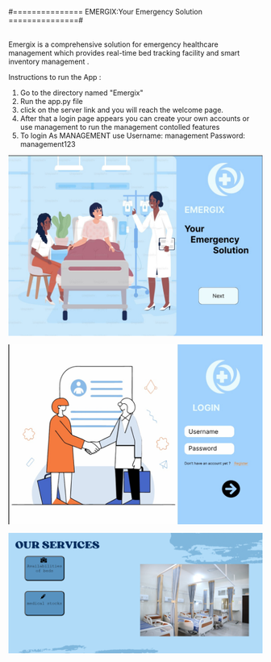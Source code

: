 #=============== EMERGIX:Your Emergency Solution ===============#

<br>Emergix is a comprehensive solution for emergency healthcare management which provides real-time bed tracking facility and smart inventory management .

Instructions to run the App :
1. Go to the directory named "Emergix"
2. Run the app.py file
3. click on the server link and you will reach the welcome page.
4. After that a login page appears you can create your own accounts or use management to run the management contolled features
5. To login As MANAGEMENT use Username: management Password: management123


![image alt](https://github.com/bhaVana0211/EMERGIX-Your-Emergency-Solution/blob/b3b74eddbee77bb13a2520fa00f1dec06277f0df/E1.jpg)

![image alt](https://github.com/bhaVana0211/EMERGIX-Your-Emergency-Solution/blob/4e7230ae9ccc589c4213ca7fea0e3c07959a5276/E2.jpg)

![image alt](https://github.com/bhaVana0211/EMERGIX-Your-Emergency-Solution/blob/ba8410dd518427a44077a000067027ad27bc0256/Screenshot%202025-03-17%20151118.png)


